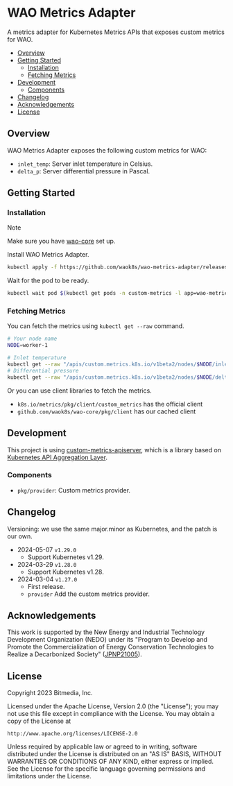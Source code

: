 # WAO Metrics Adapter

A metrics adapter for Kubernetes Metrics APIs that exposes custom metrics for WAO.

<!-- START doctoc generated TOC please keep comment here to allow auto update -->
<!-- DON'T EDIT THIS SECTION, INSTEAD RE-RUN doctoc TO UPDATE -->

- [Overview](#overview)
- [Getting Started](#getting-started)
  - [Installation](#installation)
  - [Fetching Metrics](#fetching-metrics)
- [Development](#development)
  - [Components](#components)
- [Changelog](#changelog)
- [Acknowledgements](#acknowledgements)
- [License](#license)

<!-- END doctoc generated TOC please keep comment here to allow auto update -->

## Overview

WAO Metrics Adapter exposes the following custom metrics for WAO:

- `inlet_temp`: Server inlet temperature in Celsius.
- `delta_p`: Server differential pressure in Pascal.

## Getting Started

### Installation

> [!NOTE]
> Make sure you have [wao-core](https://github.com/waok8s/wao-core) set up.

Install WAO Metrics Adapter.

```sh
kubectl apply -f https://github.com/waok8s/wao-metrics-adapter/releases/download/v1.29.0/wao-metrics-adapter.yaml
```

Wait for the pod to be ready.

```sh
kubectl wait pod $(kubectl get pods -n custom-metrics -l app=wao-metrics-adapter -o jsonpath="{.items[0].metadata.name}") -n custom-metrics --for condition=Ready
```

### Fetching Metrics

You can fetch the metrics using `kubectl get --raw` command.

```sh
# Your node name
NODE=worker-1

# Inlet temperature
kubectl get --raw "/apis/custom.metrics.k8s.io/v1beta2/nodes/$NODE/inlet_temp"
# Differential pressure
kubectl get --raw "/apis/custom.metrics.k8s.io/v1beta2/nodes/$NODE/delta_p"
```

Or you can use client libraries to fetch the metrics.

- `k8s.io/metrics/pkg/client/custom_metrics` has the official client
- `github.com/waok8s/wao-core/pkg/client` has our cached client


## Development

This project is using [custom-metrics-apiserver](https://github.com/kubernetes-sigs/custom-metrics-apiserver), which is a library based on [Kubernetes API Aggregation Layer](https://kubernetes.io/docs/concepts/extend-kubernetes/api-extension/apiserver-aggregation/).

### Components

- `pkg/provider`: Custom metrics provider.

## Changelog

Versioning: we use the same major.minor as Kubernetes, and the patch is our own.

- 2024-05-07 `v1.29.0`
  - Support Kubernetes v1.29.
- 2024-03-29 `v1.28.0`
  - Support Kubernetes v1.28.
- 2024-03-04 `v1.27.0`
  - First release.
  - `provider` Add the custom metrics provider.

## Acknowledgements

This work is supported by the New Energy and Industrial Technology Development Organization (NEDO) under its "Program to Develop and Promote the Commercialization of Energy Conservation Technologies to Realize a Decarbonized Society" ([JPNP21005](https://www.nedo.go.jp/english/activities/activities_ZZJP_100197.html)).

## License

Copyright 2023 Bitmedia, Inc.

Licensed under the Apache License, Version 2.0 (the "License");
you may not use this file except in compliance with the License.
You may obtain a copy of the License at

    http://www.apache.org/licenses/LICENSE-2.0

Unless required by applicable law or agreed to in writing, software
distributed under the License is distributed on an "AS IS" BASIS,
WITHOUT WARRANTIES OR CONDITIONS OF ANY KIND, either express or implied.
See the License for the specific language governing permissions and
limitations under the License.
